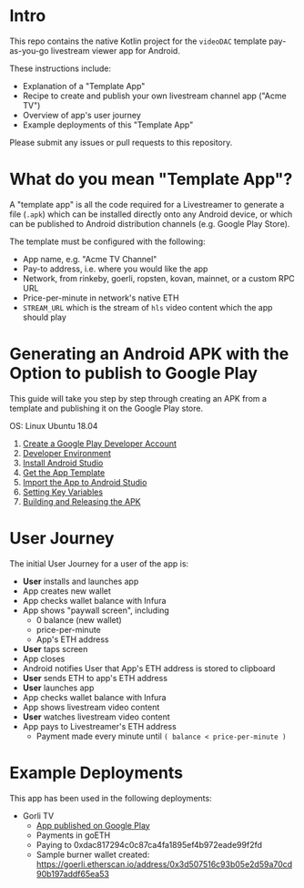 # Intro

This repo contains the native Kotlin project for the `videoDAC` template pay-as-you-go livestream viewer app for Android.

These instructions include:

- Explanation of a "Template App"
- Recipe to create and publish your own livestream channel app ("Acme TV")
- Overview of app's user journey
- Example deployments of this "Template App"

Please submit any issues or pull requests to this repository.

# What do you mean "Template App"?

A "template app" is all the code required for a Livestreamer to generate a file (`.apk`) which can be installed directly onto any Android device, or which can be published to Android distribution channels (e.g. Google Play Store).

The template must be configured with the following:

- App name, e.g. "Acme TV Channel"
- Pay-to address, i.e. where you would like the app
- Network, from rinkeby, goerli, ropsten, kovan, mainnet, or a custom RPC URL
- Price-per-minute in network's native ETH
- `STREAM_URL` which is the stream of `hls` video content which the app should play

# Generating an Android APK with the Option to publish to Google Play

This guide will take you step by step through creating an APK from a template and publishing it on the Google Play store.

OS:  Linux Ubuntu 18.04

1. [Create a Google Play Developer Account](APK/Account/index.md)
2. [Developer Environment](APK/Prereq/index.md)
3. [Install Android Studio](APK/Install/index.md)
4. [Get the App Template](APK/Getapp/index.md)
5. [Import the App to Android Studio](APK/Import/index.md)
6. [Setting Key Variables](APK/Variables/index.md)
7. [Building and Releasing the APK](APK/Genapk/index.md)

# User Journey

The initial User Journey for a user of the app is:

- **User** installs and launches app
- App creates new wallet
- App checks wallet balance with Infura
- App shows "paywall screen", including
  - 0 balance (new wallet)
  - price-per-minute
  - App's ETH address
- **User** taps screen
- App closes
- Android notifies User that App's ETH address is stored to clipboard
- **User** sends ETH to app's ETH address
- **User** launches app
- App checks wallet balance with Infura
- App shows livestream video content
- **User** watches livestream video content
- App pays to Livestreamer's ETH address
  - Payment made every minute until `( balance < price-per-minute )`

# Example Deployments

This app has been used in the following deployments:

- Gorli TV
  - [App published on Google Play](https://play.google.com/store/apps/details?id=com.videodac.hls)
  - Payments in goETH
  - Paying to 0xdac817294c0c87ca4fa1895ef4b972eade99f2fd
  - Sample burner wallet created: https://goerli.etherscan.io/address/0x3d507516c93b05e2d59a70cd90b197addf65ea53



